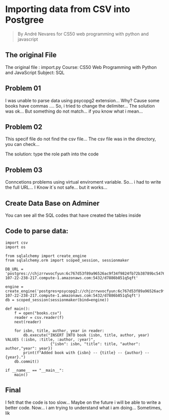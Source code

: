 # Importing data from CSV into Postgree
> By André Nevares for CS50 web programming with python and javascript

## The original File
The original file : import.py 
Course: CS50 Web Programming with Python and JavaScript
Subject: SQL

## Problem 01
I was unable to parse data using psycopg2 extension... Why?
Cause some books have commas ....
So, i tried to change the delimiter...
The solution was ok... But something do not match... if you know what i mean...

## Problem 02
This specif file do not find the csv file... 
The csv file was in the directory, you can check...

The solution:  type the role path into the code

## Problem 03
Conncetions problems using virtual enviroment variable.
So... i had to write the full URL...
I Know it´s not safe... but it works...

## Create Data Base on Adminer
You can see all the SQL codes that have created the tables inside 

## Code to parse data:
```
import csv
import os

from sqlalchemy import create_engine
from sqlalchemy.orm import scoped_session, sessionmaker

DB_URL = 'postgres://chjzrrwvocfyun:6c767d53f89a96526ac9f34f9824fb72b38789bc547689982362ae408450fd3e@ec2-107-22-238-217.compute-1.amazonaws.com:5432/d7886b851q5qft'

engine = create_engine('postgres+psycopg2://chjzrrwvocfyun:6c767d53f89a96526ac9f34f9824fb72b38789bc547689982362ae408450fd3e@ec2-107-22-238-217.compute-1.amazonaws.com:5432/d7886b851q5qft')
db = scoped_session(sessionmaker(bind=engine))

def main():
    f = open("books.csv")
    reader = csv.reader(f)
    next(reader)
    
    for isbn, title, author, year in reader:
        db.execute("INSERT INTO book (isbn, title, author, year) VALUES (:isbn, :title, :author, :year)",
                    {"isbn": isbn, "title": title, "author": author,"year": year})
        print(f"Added book with {isbn} -- {title} -- {author} -- {year}.")
    db.commit()

if __name__ == "__main__":
    main()
```

## Final
I felt that the code is too slow...
Maybe on the future i will be able to write a better code.
Now... i am trying to understand what i am doing...
Sometimes, lik




